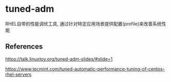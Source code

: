 # tuned-adm

RHEL自带的性能调优工具, 通过针对特定应用场景提供配置(profile)来改善系统性能


## References

<https://talk.linuxtoy.org/tuned-adm-slides/#slide=1>



<https://www.tecmint.com/tuned-automatic-performance-tuning-of-centos-rhel-servers>
